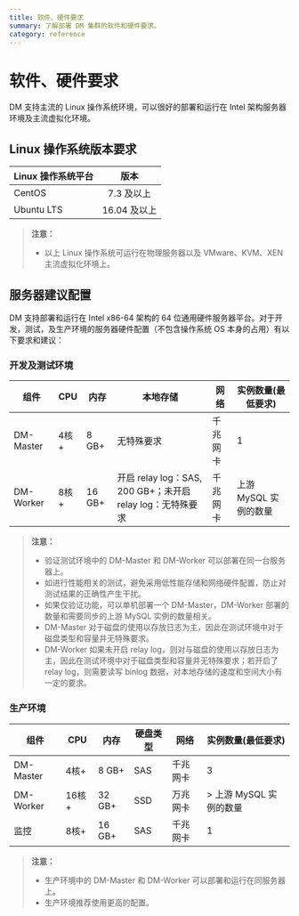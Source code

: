 ```yaml
---
title: 软件、硬件要求
summary: 了解部署 DM 集群的软件和硬件要求。
category: reference
---
```


# 软件、硬件要求

DM 支持主流的 Linux 操作系统环境，可以很好的部署和运行在 Intel 架构服务器环境及主流虚拟化环境。

## Linux 操作系统版本要求

| Linux 操作系统平台       | 版本         |
| :----------------------- | :----------: |
| CentOS                   | 7.3 及以上   |
| Ubuntu LTS               | 16.04 及以上 |

> **注意：**
>
> - 以上 Linux 操作系统可运行在物理服务器以及 VMware、KVM、XEN 主流虚拟化环境上。

## 服务器建议配置

DM 支持部署和运行在 Intel x86-64 架构的 64 位通用硬件服务器平台。对于开发，测试，及生产环境的服务器硬件配置（不包含操作系统 OS 本身的占用）有以下要求和建议：

### 开发及测试环境

| **组件** | **CPU** | **内存** | **本地存储** | **网络** | **实例数量(最低要求)** |
| --- | --- | --- | --- | --- | --- |
| DM-Master | 4核+ | 8 GB+ | 无特殊要求 | 千兆网卡 | 1 |
| DM-Worker | 8核+ | 16 GB+ | 开启 relay log：SAS, 200 GB+；未开启 relay log：无特殊要求 | 千兆网卡 | 上游 MySQL 实例的数量 |

> **注意：**
>
> - 验证测试环境中的 DM-Master 和 DM-Worker 可以部署在同一台服务器上。
> - 如进行性能相关的测试，避免采用低性能存储和网络硬件配置，防止对测试结果的正确性产生干扰。
> - 如果仅验证功能，可以单机部署一个 DM-Master，DM-Worker 部署的数量和需要同步的上游 MySQL 实例的数量相关。
> - DM-Master 对于磁盘的使用以存放日志为主，因此在测试环境中对于磁盘类型和容量并无特殊要求。
> - DM-Worker 如果未开启 relay log，则对与磁盘的使用以存放日志为主，因此在测试环境中对于磁盘类型和容量并无特殊要求；若开启了 relay log，则需要读写 binlog 数据，对本地存储的速度和空间大小有一定的要求。

### 生产环境

| **组件** | **CPU** | **内存** | **硬盘类型** | **网络** | **实例数量(最低要求)** |
| --- | --- | --- | --- | --- | --- |
| DM-Master | 4核+ | 8 GB+ | SAS | 千兆网卡 | 3 |
| DM-Worker | 16核+ | 32 GB+ | SSD | 万兆网卡 | > 上游 MySQL 实例的数量 |
| 监控 | 8核+ | 16 GB+ | SAS | 千兆网卡 | 1 |

> **注意：**
>
> - 生产环境中的 DM-Master 和 DM-Worker 可以部署和运行在同服务器上。
> - 生产环境推荐使用更高的配置。
